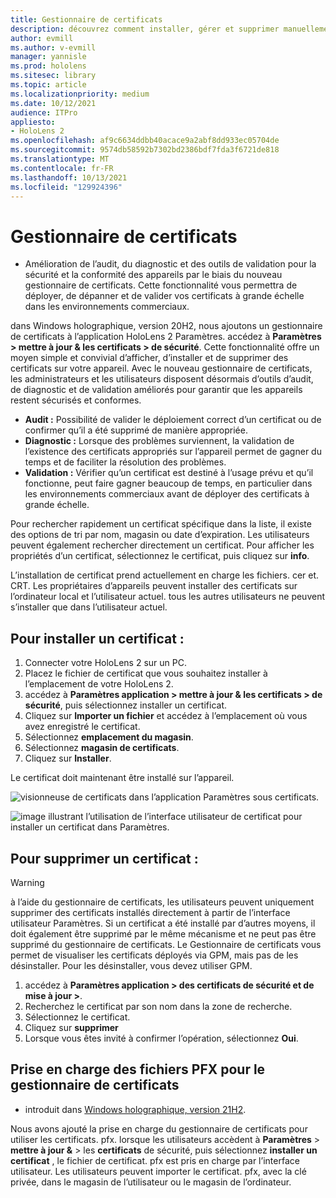 ```yaml
---
title: Gestionnaire de certificats
description: découvrez comment installer, gérer et supprimer manuellement des certificats sur des appareils de réalité mixte HoloLens 2.
author: evmill
ms.author: v-evmill
manager: yannisle
ms.prod: hololens
ms.sitesec: library
ms.topic: article
ms.localizationpriority: medium
ms.date: 10/12/2021
audience: ITPro
appliesto:
- HoloLens 2
ms.openlocfilehash: af9c6634ddbb40acace9a2abf8dd933ec05704de
ms.sourcegitcommit: 9574db58592b7302bd2386bdf7fda3f6721de818
ms.translationtype: MT
ms.contentlocale: fr-FR
ms.lasthandoff: 10/13/2021
ms.locfileid: "129924396"
---
```

# <a name="certificate-manager"></a>Gestionnaire de certificats

- Amélioration de l’audit, du diagnostic et des outils de validation pour la sécurité et la conformité des appareils par le biais du nouveau gestionnaire de certificats. Cette fonctionnalité vous permettra de déployer, de dépanner et de valider vos certificats à grande échelle dans les environnements commerciaux.

dans Windows holographique, version 20H2, nous ajoutons un gestionnaire de certificats à l’application HoloLens 2 Paramètres. accédez à **Paramètres > mettre à jour & les certificats > de sécurité**. Cette fonctionnalité offre un moyen simple et convivial d’afficher, d’installer et de supprimer des certificats sur votre appareil. Avec le nouveau gestionnaire de certificats, les administrateurs et les utilisateurs disposent désormais d’outils d’audit, de diagnostic et de validation améliorés pour garantir que les appareils restent sécurisés et conformes.

-   **Audit :** Possibilité de valider le déploiement correct d’un certificat ou de confirmer qu’il a été supprimé de manière appropriée.
-   **Diagnostic :** Lorsque des problèmes surviennent, la validation de l’existence des certificats appropriés sur l’appareil permet de gagner du temps et de faciliter la résolution des problèmes.
-   **Validation :** Vérifier qu’un certificat est destiné à l’usage prévu et qu’il fonctionne, peut faire gagner beaucoup de temps, en particulier dans les environnements commerciaux avant de déployer des certificats à grande échelle.

Pour rechercher rapidement un certificat spécifique dans la liste, il existe des options de tri par nom, magasin ou date d’expiration. Les utilisateurs peuvent également rechercher directement un certificat. Pour afficher les propriétés d’un certificat, sélectionnez le certificat, puis cliquez sur **info**.

L’installation de certificat prend actuellement en charge les fichiers. cer et. CRT. Les propriétaires d’appareils peuvent installer des certificats sur l’ordinateur local et l’utilisateur actuel.  tous les autres utilisateurs ne peuvent s’installer que dans l’utilisateur actuel.

## <a name="to-install-a-certificate"></a>Pour installer un certificat :

1.  Connecter votre HoloLens 2 sur un PC.
1.  Placez le fichier de certificat que vous souhaitez installer à l’emplacement de votre HoloLens 2.
1.  accédez à **Paramètres application > mettre à jour & les certificats > de sécurité**, puis sélectionnez installer un certificat.
1.  Cliquez sur **Importer un fichier** et accédez à l’emplacement où vous avez enregistré le certificat.
1.  Sélectionnez **emplacement du magasin**.
1.  Sélectionnez **magasin de certificats**.
1.  Cliquez sur **Installer**.

Le certificat doit maintenant être installé sur l’appareil.

![visionneuse de certificats dans l’application Paramètres sous certificats.](images/certificate-viewer-device.jpg)

![image illustrant l’utilisation de l’interface utilisateur de certificat pour installer un certificat dans Paramètres.](images/certificate-device-install.jpg)

## <a name="to-remove-a-certificate"></a>Pour supprimer un certificat :

> [!WARNING]
> à l’aide du gestionnaire de certificats, les utilisateurs peuvent uniquement supprimer des certificats installés directement à partir de l’interface utilisateur Paramètres. Si un certificat a été installé par d’autres moyens, il doit également être supprimé par le même mécanisme et ne peut pas être supprimé du gestionnaire de certificats. Le Gestionnaire de certificats vous permet de visualiser les certificats déployés via GPM, mais pas de les désinstaller. Pour les désinstaller, vous devez utiliser GPM.

1. accédez à **Paramètres application > des certificats de sécurité et de mise à jour >**.
1. Recherchez le certificat par son nom dans la zone de recherche.
1. Sélectionnez le certificat.
1. Cliquez sur **supprimer**
1. Lorsque vous êtes invité à confirmer l’opération, sélectionnez **Oui**.

## <a name="pfx-file-support-for-certificate-manager"></a>Prise en charge des fichiers PFX pour le gestionnaire de certificats

- introduit dans [Windows holographique, version 21H2](hololens-release-notes.md#windows-holographic-version-21h2).

 Nous avons ajouté la prise en charge du gestionnaire de certificats pour utiliser les certificats. pfx. lorsque les utilisateurs accèdent à **Paramètres**  >  **mettre à jour &**  >  les **certificats** de sécurité, puis sélectionnez **installer un certificat** , le fichier de certificat. pfx est pris en charge par l’interface utilisateur.
Les utilisateurs peuvent importer le certificat. pfx, avec la clé privée, dans le magasin de l’utilisateur ou le magasin de l’ordinateur.